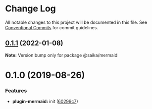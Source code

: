 # Change Log

All notable changes to this project will be documented in this file.
See [Conventional Commits](https://conventionalcommits.org) for commit guidelines.

## [0.1.1](https://github.com/2nthony/saika/compare/@saika/mermaid@0.1.0...@saika/mermaid@0.1.1) (2022-01-08)

**Note:** Version bump only for package @saika/mermaid

# 0.1.0 (2019-08-26)

### Features

- **plugin-mermaid:** init ([60299c7](https://github.com/2nthony/saika/commit/60299c7))

